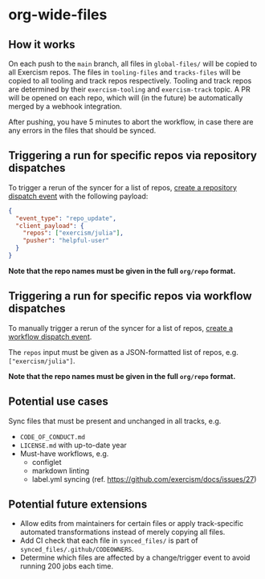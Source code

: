 # org-wide-files

## How it works

On each push to the `main` branch, all files in `global-files/` will be copied to all Exercism repos.
The files in `tooling-files` and `tracks-files` will be copied to all tooling and track repos respectively.
Tooling and track repos are determined by their `exercism-tooling` and `exercism-track` topic.
A PR will be opened on each repo, which will (in the future) be automatically merged by a webhook integration.

After pushing, you have 5 minutes to abort the workflow, in case there are any errors in the files that should be synced.

## Triggering a run for specific repos via repository dispatches

To trigger a rerun of the syncer for a list of repos, [create a repository dispatch event](https://docs.github.com/en/rest/reference/repos#create-a-repository-dispatch-event) with the following payload:

```json
{
  "event_type": "repo_update",
  "client_payload": {
    "repos": ["exercism/julia"],
    "pusher": "helpful-user"
  }
}
```

**Note that the repo names must be given in the full `org/repo` format.**

## Triggering a run for specific repos via workflow dispatches

To manually trigger a rerun of the syncer for a list of repos, [create a workflow dispatch event](https://docs.github.com/en/actions/managing-workflow-runs/manually-running-a-workflow).

The `repos` input must be given as a JSON-formatted list of repos, e.g. `["exercism/julia"]`.

**Note that the repo names must be given in the full `org/repo` format.**

## Potential use cases

Sync files that must be present and unchanged in all tracks, e.g.

- `CODE_OF_CONDUCT.md`
- `LICENSE.md` with up-to-date year
- Must-have workflows, e.g.
  - configlet
  - markdown linting
  - label.yml syncing (ref. https://github.com/exercism/docs/issues/27)

## Potential future extensions

- Allow edits from maintainers for certain files or apply track-specific automated transformations instead of merely copying all files.
- Add CI check that each file in `synced_files/` is part of `synced_files/.github/CODEOWNERS`.
- Determine which files are affected by a change/trigger event to avoid running 200 jobs each time.
